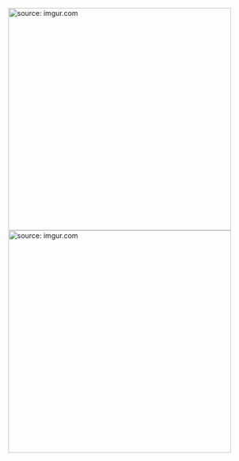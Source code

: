 <a href="http://imgur.com/s6DUdcF"><img src="http://i.imgur.com/s6DUdcF.jpg" width = "450" title="source: imgur.com" /></a>
<a href="http://imgur.com/GaPfK6i"><img src="http://i.imgur.com/GaPfK6i.jpg" width = "450" title="source: imgur.com" /></a>
